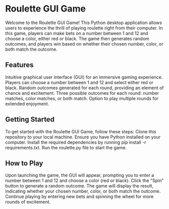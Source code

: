 # Roulette GUI Game
Welcome to the Roulette GUI Game! This Python desktop application allows users to experience the thrill of playing roulette right from their computer. In this game, players can make bets on a number between 1 and 12 and choose a color, either red or black. The game then generates random outcomes, and players win based on whether their chosen number, color, or both match the outcome.

## Features
Intuitive graphical user interface (GUI) for an immersive gaming experience.
Players can choose a number between 1 and 12 and select either red or black.
Random outcomes generated for each round, providing an element of chance and excitement.
Three possible outcomes for each round: number matches, color matches, or both match.
Option to play multiple rounds for extended enjoyment.

## Getting Started
To get started with the Roulette GUI Game, follow these steps:
Clone this repository to your local machine.
Ensure you have Python installed on your computer.
Install the required dependencies by running pip install -r requirements.txt.
Run the roulette.py file to start the game.

## How to Play
Upon launching the game, the GUI will appear, prompting you to enter a number between 1 and 12 and choose a color (red or black).
Click the "Spin" button to generate a random outcome.
The game will display the result, indicating whether your chosen number, color, or both match the outcome.
Continue playing by entering new bets and spinning the wheel for more rounds of excitement.
